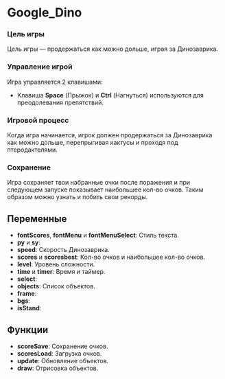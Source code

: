 # Google_Dino
 
### Цель игры
Цель игры — продержаться как можно дольше, играя за Динозаврика.

### Управление игрой
Игра управляется 2 клавишами:

- Клавиша **Space** (Прыжок) и **Ctrl** (Нагнуться) используются для преодолевания препятствий.

### Игровой процесс
Когда игра начинается, игрок должен продержаться за Динозаврика как можно дольше, перепрыгивая кактусы и проходя под птеродактелями.

### Сохранение
Игра сохраняет твои набранные очки после поражения и при следующем запуске показывает наибольшее кол-во очков.
Таким образом можно узнать и побить свои рекорды.

## Переменные
- **fontScores**, **fontMenu** и **fontMenuSelect**: Стиль текста.
- **py** и **sy**:
- **speed**: Скорость Динозаврика.
- **scores** и **scoresbest**: Кол-во очков и наибольшее кол-во очков.
- **level**: Уровень сложности.
- **time** и **timer**: Время и таймер.
- **select**: 
- **objects**: Список объектов.
- **frame**: 
- **bgs**: 
- **isStand**: 

## Функции
- **scoreSave**: Сохранение очков.
- **scoresLoad**: Загрузка очков.
- **update**: Обновление объектов.
- **draw**: Отрисовка объектов.